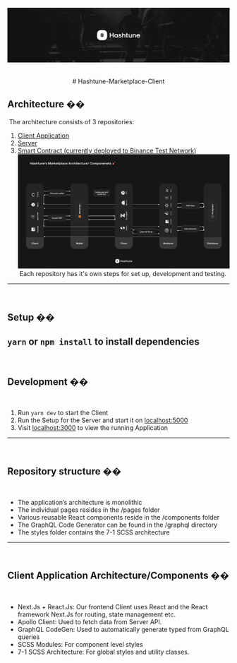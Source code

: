 ![](.github/assets/images/cover.png)
​
<div align="center">
​
# Hashtune-Marketplace-Client
​
</div>

## Architecture ��
​
The architecture consists of 3 repositories:
​
1. [Client Application](https://github.com/hashtune/Hashtune-Marketplace-Client)
2. [Server](https://github.com/hashtune/Hashtune-Marketplace-Server)
3. [Smart Contract (currently deployed to Binance Test Network)](https://github.com/hashtune/Hashtune-Marketplace-Chain)
​
![](.github/assets/images/architecture.png)
​
Each repository has it's own steps for set up, development and testing.
​
---
​
## Setup ��
​
`yarn` or `npm install` to install dependencies
​
---
​
## Development ��
​
1. Run `yarn dev` to start the Client
2. Run the Setup for the Server and start it on  <u>localhost:5000</u> 
3. Visit <u>localhost:3000</u> to view the running Application
​
---
​
## Repository structure ��
​
* The application’s architecture is monolithic
* The individual pages resides in the /pages folder
* Various reusable React components reside in the /components folder
* The GraphQL Code Generator can be found in the /graphql directory
* The styles folder contains the 7-1 SCSS architecture
​
---
​
## Client Application Architecture/Components ��
​
* Next.Js + React.Js: Our frontend Client uses React and the React framework Next.Js for routing, state management etc.
* Apollo Client: Used to fetch data from Server API.
* GraphQL CodeGen: Used to automatically generate typed from GraphQL queries
* SCSS Modules: For component level styles
* 7-1 SCSS Architecture: For global styles and utility classes.
